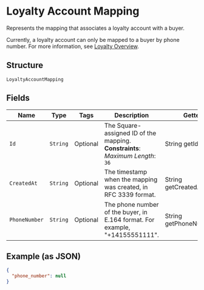 
# Loyalty Account Mapping

Represents the mapping that associates a loyalty account with a buyer.

Currently, a loyalty account can only be mapped to a buyer by phone number. For more information, see
[Loyalty Overview](https://developer.squareup.com/docs/loyalty/overview).

## Structure

`LoyaltyAccountMapping`

## Fields

| Name | Type | Tags | Description | Getter |
|  --- | --- | --- | --- | --- |
| `Id` | `String` | Optional | The Square-assigned ID of the mapping.<br>**Constraints**: *Maximum Length*: `36` | String getId() |
| `CreatedAt` | `String` | Optional | The timestamp when the mapping was created, in RFC 3339 format. | String getCreatedAt() |
| `PhoneNumber` | `String` | Optional | The phone number of the buyer, in E.164 format. For example, "+14155551111". | String getPhoneNumber() |

## Example (as JSON)

```json
{
  "phone_number": null
}
```

